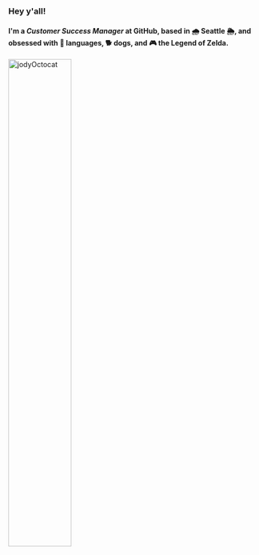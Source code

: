 ### Hey y'all!
#### I'm a *Customer Success Manager* at **GitHub**, based in 🌧️ Seattle 🌦️, and obsessed with 📢 languages, 🐕 dogs, and 🎮 the Legend of Zelda.
<img src="https://octocat-generator-assets.githubusercontent.com/my-octocat-1633457724879.png" alt="jodyOctocat" width="50%"/>

<!--
**joderita/joderita** is a ✨ _special_ ✨ repository because its `README.md` (this file) appears on your GitHub profile.

Here are some ideas to get you started:

- 🔭 I’m currently working on ...
- 🌱 I’m currently learning ...
- 👯 I’m looking to collaborate on ...
- 🤔 I’m looking for help with ...
- 💬 Ask me about ...
- 📫 How to reach me: ...
- 😄 Pronouns: ...
- ⚡ Fun fact: ...
-->
